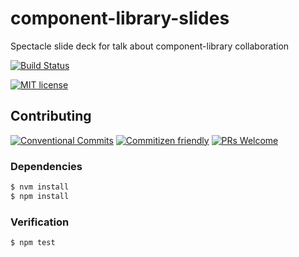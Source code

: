 # component-library-slides

Spectacle slide deck for talk about component-library collaboration

<!--status-badges start -->

[![Build Status][ci-badge]][ci-link]

<!--status-badges end -->

<!--consumer-badges start -->

[![MIT license][license-badge]][license-link]

<!--consumer-badges end -->

## Contributing

<!--contribution-badges start -->

[![Conventional Commits][commit-convention-badge]][commit-convention-link]
[![Commitizen friendly][commitizen-badge]][commitizen-link]
[![PRs Welcome][PRs-badge]][PRs-link]

<!--contribution-badges end -->

### Dependencies

```sh
$ nvm install
$ npm install
```

### Verification

```sh
$ npm test
```

[license-link]: LICENSE

[license-badge]: https://img.shields.io/github/license/travi/component-library-slides.svg

[ci-link]: https://travis-ci.com/travi/component-library-slides

[ci-badge]: https://img.shields.io/travis/com/travi/component-library-slides/master.svg

[commit-convention-link]: https://conventionalcommits.org

[commit-convention-badge]: https://img.shields.io/badge/Conventional%20Commits-1.0.0-yellow.svg

[commitizen-link]: http://commitizen.github.io/cz-cli/

[commitizen-badge]: https://img.shields.io/badge/commitizen-friendly-brightgreen.svg

[PRs-link]: http://makeapullrequest.com

[PRs-badge]: https://img.shields.io/badge/PRs-welcome-brightgreen.svg

